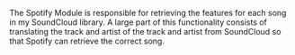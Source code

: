 The Spotify Module is responsible for retrieving the features for each song in my SoundCloud library. A large part of this functionality consists of translating the track and artist of the track and artist from SoundCloud so that Spotify can retrieve the correct song. 

